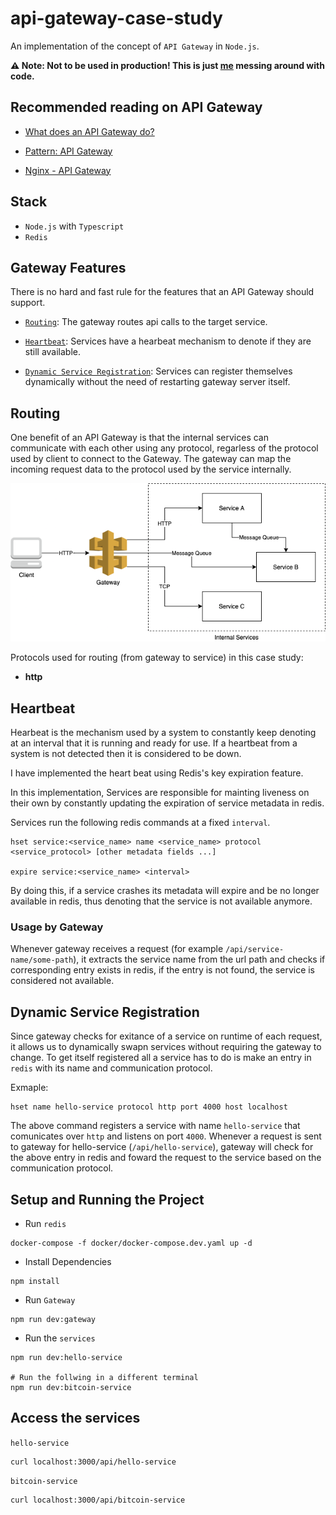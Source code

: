 # api-gateway-case-study

An implementation of the concept of `API Gateway` in `Node.js`.

**⚠️ Note: Not to be used in production! This is just [me](https://github.com/gurleensethi) messing around with code.**

## Recommended reading on API Gateway

- [What does an API Gateway do?](https://www.redhat.com/en/topics/api/what-does-an-api-gateway-do)

- [Pattern: API Gateway](https://microservices.io/patterns/apigateway.html)

- [Nginx - API Gateway](https://www.nginx.com/learn/api-gateway/)

## Stack

- `Node.js` with `Typescript`
- `Redis`

## Gateway Features

There is no hard and fast rule for the features that an API Gateway should support.

- [`Routing`](#routing): The gateway routes api calls to the target service.

- [`Heartbeat`](#heartbeat): Services have a hearbeat mechanism to denote if they are still available.

- [`Dynamic Service Registration`](#dynamic-service-registration): Services can register themselves dynamically without the need of restarting gateway server itself.

## Routing

One benefit of an API Gateway is that the internal services can communicate with each other using any protocol, regarless of the protocol used by client to connect to the Gateway. The gateway can map the incoming request data to the protocol used by the service internally.

![gateway_communication_protocol](https://raw.githubusercontent.com/gurleensethi/api-gateway-case-study/main/images/gateway_communication_protocol.png)

Protocols used for routing (from gateway to service) in this case study:

- **http**

## Heartbeat

Hearbeat is the mechanism used by a system to constantly keep denoting at an interval that it is running and ready for use. If a heartbeat from a system is not detected then it is considered to be down.

I have implemented the heart beat using Redis's key expiration feature.

In this implementation, Services are responsible for mainting liveness on their own by constantly updating the expiration of service metadata in redis.

Services run the following redis commands at a fixed `interval`.

```redis
hset service:<service_name> name <service_name> protocol <service_protocol> [other metadata fields ...]

expire service:<service_name> <interval>
```

By doing this, if a service crashes its metadata will expire and be no longer available in redis, thus denoting that the service is not available anymore.

### Usage by Gateway

Whenever gateway receives a request (for example `/api/service-name/some-path`), it extracts the service name from the url path and checks if corresponding entry exists in redis, if the entry is not found, the service is considered not available.

## Dynamic Service Registration

Since gateway checks for exitance of a service on runtime of each request, it allows us to dynamically swapn services without requiring the gateway to change. To get itself registered all a service has to do is make an entry in `redis` with its name and communication protocol.

Exmaple:

```
hset name hello-service protocol http port 4000 host localhost
```

The above command registers a service with name `hello-service` that comunicates over `http` and listens on port `4000`. Whenever a request is sent to gateway for hello-service (`/api/hello-service`), gateway will check for the above entry in redis and foward the request to the service based on the communication protocol.

## Setup and Running the Project

- Run `redis`

```
docker-compose -f docker/docker-compose.dev.yaml up -d
```

- Install Dependencies

```
npm install
```

- Run `Gateway`

```
npm run dev:gateway
```

- Run the `services`

```
npm run dev:hello-service

# Run the follwing in a different terminal
npm run dev:bitcoin-service
```

## Access the services

`hello-service`

```
curl localhost:3000/api/hello-service
```

`bitcoin-service`

```
curl localhost:3000/api/bitcoin-service
```
